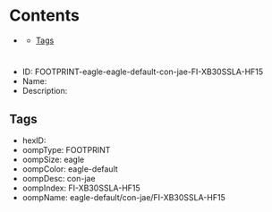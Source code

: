 



Contents
========

* [](#)
	* [Tags](#tags)

# 

- ID: FOOTPRINT-eagle-eagle-default-con-jae-FI-XB30SSLA-HF15
- Name: 
- Description: 

## Tags

- hexID: 
- oompType: FOOTPRINT
- oompSize: eagle
- oompColor: eagle-default
- oompDesc: con-jae
- oompIndex: FI-XB30SSLA-HF15
- oompName: eagle-default/con-jae/FI-XB30SSLA-HF15

